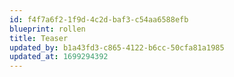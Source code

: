 ```yaml
---
id: f4f7a6f2-1f9d-4c2d-baf3-c54aa6588efb
blueprint: rollen
title: Teaser
updated_by: b1a43fd3-c865-4122-b6cc-50cfa81a1985
updated_at: 1699294392
---
```

